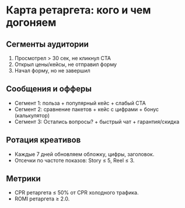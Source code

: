 # Карта ретаргета: кого и чем догоняем

## Сегменты аудитории
1) Просмотрел > 30 сек, не кликнул CTA
2) Открыл цены/кейсы, не отправил форму
3) Начал форму, но не завершил

## Сообщения и офферы
- Сегмент 1: польза + популярный кейс + слабый CTA
- Сегмент 2: сравнение пакетов + кейс с цифрами + бонус (калькулятор)
- Сегмент 3: Остались вопросы? + быстрый чат + гарантия/скидка

## Ротация креативов
- Каждые 7 дней обновляем обложку, цифры, заголовок.
- Отсечки по частоте показов: Story ≤ 5, Reel ≤ 3.

## Метрики
- CPR ретаргета ≤ 50% от CPR холодного трафика.
- ROMI ретаргета ≥ 2.0.
